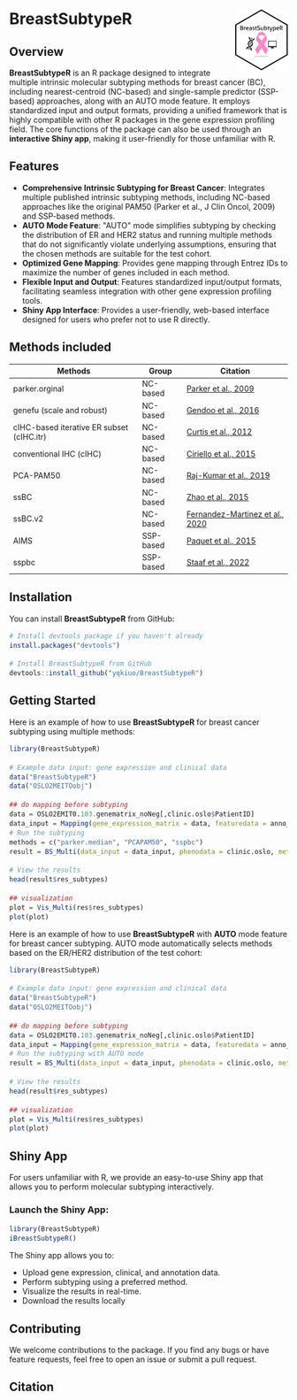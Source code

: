 # BreastSubtypeR <a href='https://github.com/yqkiuo/BreastSubtypeR.git'><img src='inst/ShinyBreastSubtypeR/logo.svg' align="right" height="110" /></a>

<!-- badges: start -->
<!-- badges: end -->

## Overview

**BreastSubtypeR** is an R package designed to integrate multiple intrinsic molecular subtyping methods for breast cancer (BC), including nearest-centroid (NC-based) and single-sample predictor (SSP-based) approaches, along with an AUTO mode feature. It employs standardized input and output formats, providing a unified framework that is highly compatible with other R packages in the gene expression profiling field. The core functions of the package can also be used through an **interactive Shiny app**, making it user-friendly for those unfamiliar with R. 

## Features
- **Comprehensive Intrinsic Subtyping for Breast Cancer**: Integrates multiple published intrinsic subtyping methods, including NC-based approaches like the original PAM50 (Parker et al., J Clin Oncol, 2009) and SSP-based methods.
- **AUTO Mode Feature**: "AUTO" mode simplifies subtyping by checking the distribution of ER and HER2 status and running multiple methods that do not significantly violate underlying assumptions, ensuring that the chosen methods are suitable for the test cohort.
- **Optimized Gene Mapping**: Provides gene mapping through Entrez IDs to maximize the number of genes included in each method.
- **Flexible Input and Output**: Features standardized input/output formats, facilitating seamless integration with other gene expression profiling tools.
- **Shiny App Interface**: Provides a user-friendly, web-based interface designed for users who prefer not to use R directly.

## Methods included

| Methods | Group | Citation |
|-----------------|-----------------|-----------------|
| parker.orginal   | NC-based   | [Parker et al., 2009](https://doi.org/10.1200/JCO.2008.18.1370)   |
| genefu (scale and robust)  | NC-based   |  [Gendoo et al., 2016](https://doi.org/10.1093/bioinformatics/btv693)  |
| cIHC-based iterative ER subset (cIHC.itr)    | NC-based    | [Curtis  et al., 2012](https://doi.org/10.1038/nature10983)  |
| conventional IHC (cIHC)    | NC-based    | [Ciriello et al., 2015](https://doi.org/10.1016/j.cell.2015.09.033)   |
| PCA-PAM50   | NC-based    | [Raj-Kumar et al., 2019](https://doi.org/10.1038/s41598-019-44339-4)    |
| ssBC    | NC-based    | [Zhao et al., 2015](https://doi.org/10.1186/s13058-015-0520-4) |
| ssBC.v2   | NC-based    | [Fernandez-Martinez  et al., 2020](https://doi.org/10.1200/JCO.20.01276)    |
| AIMS   | SSP-based    | [Paquet et al., 2015](https://doi.org/10.1093/jnci/dju357)    |
| sspbc        | SSP-based    | [Staaf et al., 2022](https://doi.org/10.1038/s41523-022-00465-3)   |



## Installation

You can install **BreastSubtypeR** from GitHub:

```R
# Install devtools package if you haven't already
install.packages("devtools")

# Install BreastSubtypeR from GitHub
devtools::install_github("yqkiuo/BreastSubtypeR")
```

## Getting Started

Here is an example of how to use **BreastSubtypeR** for breast cancer subtyping using multiple methods:
```R
library(BreastSubtypeR)

# Example data input: gene expression and clinical data
data("BreastSubtypeR")
data("OSLO2MEITOobj")

## do mapping before subtyping
data = OSLO2EMIT0.103.genematrix_noNeg[,clinic.oslo$PatientID]
data_input = Mapping(gene_expression_matrix = data, featuredata = anno_feature, impute = TRUE, verbose = TRUE )
# Run the subtyping
methods = c("parker.median", "PCAPAM50", "sspbc")
result = BS_Multi(data_input = data_input, phenodata = clinic.oslo, methods = methods, Subtype = TRUE)

# View the results
head(result$res_subtypes)

## visualization
plot = Vis_Multi(res$res_subtypes)
plot(plot)

```

Here is an example of how to use **BreastSubtypeR** with **AUTO** mode feature for breast cancer subtyping. AUTO mode automatically selects methods based on the ER/HER2 distribution of the test cohort:
```R
library(BreastSubtypeR)

# Example data input: gene expression and clinical data
data("BreastSubtypeR")
data("OSLO2MEITOobj")

## do mapping before subtyping
data = OSLO2EMIT0.103.genematrix_noNeg[,clinic.oslo$PatientID]
data_input = Mapping(gene_expression_matrix = data, featuredata = anno_feature, impute = TRUE, verbose = TRUE )
# Run the subtyping with AUTO mode
result = BS_Multi(data_input = data_input, phenodata = clinic.oslo, methods = "AUTO")

# View the results
head(result$res_subtypes)

## visualization
plot = Vis_Multi(res$res_subtypes)
plot(plot)

```

## Shiny App
For users unfamiliar with R, we provide an easy-to-use Shiny app that allows you to perform molecular subtyping interactively.

### Launch the Shiny App:
```R
library(BreastSubtypeR)
iBreastSubtypeR()
```

The Shiny app allows you to:
- Upload gene expression, clinical, and annotation data.
- Perform subtyping using a preferred method.
- Visualize the results in real-time.
- Download the results locally


## Contributing
We welcome contributions to the package. If you find any bugs or have feature requests, feel free to open an issue or submit a pull request.

## Citation


